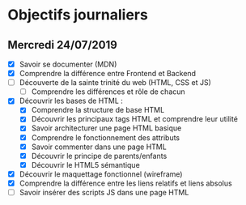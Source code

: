 # Objectifs journaliers

## Mercredi 24/07/2019


* [x] Savoir se documenter (MDN)
* [x] Comprendre la différence entre Frontend et Backend
* [ ] Découverte de la sainte trinité du web (HTML, CSS et JS)
  * [ ] Comprendre les différences et rôle de chacun
* [x] Découvrir les bases de HTML :
  * [x] Comprendre la structure de base HTML
  * [x] Découvrir les principaux tags HTML et comprendre leur utilité
  * [x] Savoir architecturer une page HTML basique
  * [x] Comprendre le fonctionnement des attributs
  * [x] Savoir commenter dans une page HTML
  * [x] Découvrir le principe de parents/enfants
  * [x] Découvrir le HTML5 sémantique
* [x] Découvrir le maquettage fonctionnel (wireframe)
* [x] Comprendre la différence entre les liens relatifs et liens absolus
* [ ] Savoir insérer des scripts JS dans une page HTML